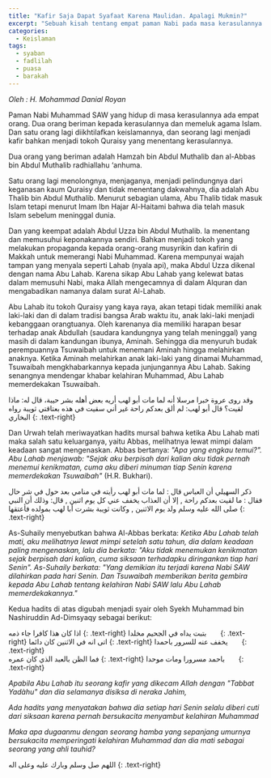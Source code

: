 ```yaml
---
title: "Kafir Saja Dapat Syafaat Karena Maulidan. Apalagi Mukmin?"
excerpt: "Sebuah kisah tentang empat paman Nabi pada masa kerasulannya."
categories:
  - Keislaman
tags:
  - syaban
  - fadlilah
  - puasa
  - barakah
---
```


_Oleh : H. Mohammad Danial Royan_

Paman Nabi Muhammad SAW yang hidup di masa kerasulannya ada empat orang. Dua orang beriman kepada kerasulannya dan memeluk agama Islam. Dan satu orang lagi diikhtilafkan keislamannya, dan seorang lagi menjadi kafir bahkan menjadi tokoh Quraisy yang menentang kerasulannya.

Dua orang yang beriman adalah Hamzah bin Abdul Muthalib dan al-Abbas bin Abdul Muthalib radhiallahu ‘anhuma. 

Satu orang lagi menolongnya, menjaganya, menjadi pelindungnya dari keganasan kaum Quraisy dan tidak menentang dakwahnya, dia adalah Abu Thalib bin Abdul Muthalib. Menurut sebagian ulama, Abu Thalib tidak masuk Islam tetapi menurut Imam Ibn Hajar Al-Haitami bahwa dia telah masuk Islam sebelum meninggal dunia. 

Dan yang keempat adalah Abdul Uzza bin Abdul Muthalib. Ia menentang dan memusuhui keponakannya sendiri. Bahkan menjadi tokoh yang melakukan propaganda kepada orang-orang musyrikin dan kafirin di Makkah untuk memerangi Nabi Muhammad. Karena mempunyai wajah tampan yang menyala seperti Lahab (nyala api), maka Abdul Uzza dikenal dengan nama Abu Lahab. Karena sikap Abu Lahab yang kelewat batas dalam memusuhi Nabi, maka Allah mengecamnya di dalam Alquran dan mengabadikan namanya dalam surat Al-Lahab.

Abu Lahab itu tokoh Quraisy yang kaya raya, akan tetapi tidak memiliki anak laki-laki dan di dalam tradisi bangsa Arab waktu itu, anak laki-laki menjadi kebanggaan orangtuanya. Oleh karenanya dia memiliki harapan besar terhadap anak Abdullah (saudara kandungnya yang telah meninggal) yang masih di dalam kandungan ibunya, Aminah. Sehingga dia menyuruh budak perempuannya Tsuwaibah untuk menemani Aminah hingga melahirkan anaknya. Ketika Aminah melahirkan anak laki-laki yang dinamai Muhammad, Tsuwaibah mengkhabarkannya kepada junjungannya Abu Lahab. Saking senangnya mendengar khabar kelahiran Muhammad, Abu Lahab memerdekakan Tsuwaibah.

وقد روى عروة خبرا مرسلا أنه لما مات أبو لهب أريه بعض أهله بشر حيبة، قال له: ماذا لقيت؟ قال أبو لهب: لم ألق بعدكم راحة غير أني سقيت في هذه بعتاقتي ثويبة رواه البخاري
{: .text-right}

Dan Urwah telah meriwayatkan hadits mursal bahwa ketika Abu Lahab mati maka salah satu keluarganya, yaitu Abbas, melihatnya lewat mimpi dalam keadaan sangat mengenaskan. Abbas bertanya: _"Apa yang engkau temui?". Abu Lahab menjawab: "Sejak aku berpisah dari kalian aku tidak pernah menemui kenikmatan, cuma aku diberi minuman tiap Senin karena memerdekakan Tsuwaibah"_ (H.R. Bukhari).

ذكر السهيلي أن العباس قال : لما مات أبو لهب رأيته في منامي بعد حول في شر حال فقال : ما لقيت بعدكم راحة , إلا أن العذاب يخفف عني كل يوم اثنين , قال: وذلك أن النبي صلى الله عليه وسلم ولد يوم الاثنين , وكانت ثويبة بشرت أبا لهب بمولده فأعتقها 
{: .text-right}

As-Suhaily menyebutkan bahwa Al-Abbas berkata: _Ketika Abu Lahab telah mati, aku melihatnya lewat mimpi setelah satu tahun, dia dalam keadaan paling mengenaskan, lalu dia berkata: "Aku tidak menemukan kenikmatan sejak berpisah dari kalian, cuma siksaan terhadapku diringankan tiap hari Senin". As-Suhaily berkata: "Yang demikian  itu terjadi karena Nabi SAW dilahirkan pada hari Senin. Dan Tsuwaibah memberikan berita gembira kepada Abu Lahab tentang kelahiran Nabi SAW lalu Abu Lahab memerdekakannya."_

Kedua hadits di atas digubah menjadi syair oleh Syekh Muhammad bin Nashiruddin Ad-Dimsyaqy sebagai berikut:

اذا كان هذا كافرا جاء ذمه 
{: .text-right}
بتبت يداه في الجحيم مخلدا&nbsp;&nbsp;&nbsp;&nbsp;&nbsp;&nbsp;
{: .text-right}
اتى انه في الاثنين كان دائما 
{: .text-right}
يخفف عنه للسرور باحمدا&nbsp;&nbsp;&nbsp;&nbsp;&nbsp;&nbsp;
{: .text-right}            
فما الظن بالعبد الذي كان عمره 
{: .text-right}
باحمد مسرورا ومات موحدا&nbsp;&nbsp;&nbsp;&nbsp;&nbsp;&nbsp;
{: .text-right}

_Apabila Abu Lahab itu seorang kafir yang dikecam Allah dengan "Tabbat Yadàhu" dan dia selamanya disiksa di neraka Jahìm,_

_Ada hadits yang menyatakan bahwa dia setiap hari Senin selalu diberi cuti dari siksaan karena pernah bersukacita menyambut kelahiran Muhammad_

_Maka apa dugaanmu dengan seorang hamba yang sepanjang umurnya bersukacita memperingati kelahiran Muhammad dan dia mati sebagai seorang yang ahli tauhid?_

اللهم صل وسلم وبارك عليه وعلى اله
{: .text-right}
